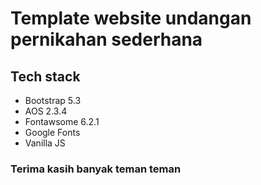 # Template website undangan pernikahan sederhana

## Tech stack
- Bootstrap 5.3
- AOS 2.3.4
- Fontawsome 6.2.1
- Google Fonts
- Vanilla JS

### Terima kasih banyak teman teman
